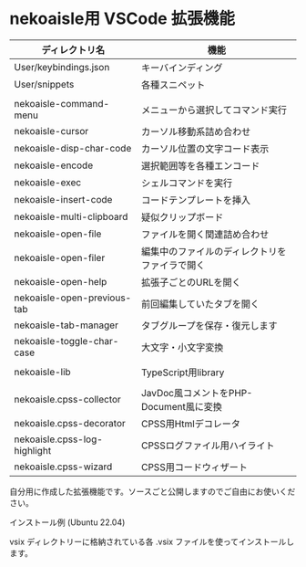 # nekoaisle用 VSCode 拡張機能

|        ディレクトリ名         |                      機能                      |
| ----------------------------- | ---------------------------------------------- |
| User/keybindings.json         | キーバインディング                             |
| User/snippets                 | 各種スニペット                                 |
|                               |                                                |
| nekoaisle-command-menu        | メニューから選択してコマンド実行               |
| nekoaisle-cursor              | カーソル移動系詰め合わせ                       |
| nekoaisle-disp-char-code      | カーソル位置の文字コード表示                   |
| nekoaisle-encode              | 選択範囲等を各種エンコード                     |
| nekoaisle-exec                | シェルコマンドを実行                           |
| nekoaisle-insert-code         | コードテンプレートを挿入                       |
| nekoaisle-multi-clipboard     | 疑似クリップボード                             |
| nekoaisle-open-file           | ファイルを開く関連詰め合わせ                   |
| nekoaisle-open-filer          | 編集中のファイルのディレクトリをファイラで開く |
| nekoaisle-open-help           | 拡張子ごとのURLを開く                          |
| nekoaisle-open-previous-tab   | 前回編集していたタブを開く                     |
| nekoaisle-tab-manager         | タブグループを保存・復元します                 |
| nekoaisle-toggle-char-case    | 大文字・小文字変換                             |
|                               |                                                |
| nekoaisle-lib                 | TypeScript用library                            |
|                               |                                                |
| nekoaisle.cpss-collector      | JavDoc風コメントをPHP-Document風に変換         |
| nekoaisle.cpss-decorator      | CPSS用Htmlデコレータ                           |
| nekoaisle.cpss-log-highlight  | CPSSログファイル用ハイライト                   |
| nekoaisle.cpss-wizard         | CPSS用コードウィザート                         |

自分用に作成した拡張機能です。ソースごと公開しますのでご自由にお使いください。

インストール例 (Ubuntu 22.04)  

vsix ディレクトリーに格納されている各 .vsix ファイルを使ってインストールします。

